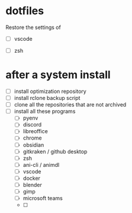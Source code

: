 # dotfiles
Restore the settings of

- [ ] vscode
- [ ] zsh


# after a system install
- [ ] install optimization repository 
- [ ] install rclone backup script
- [ ] clone all the repositories that are not archived
- [ ] install all these programs
  - [ ] pyenv
  - [ ] discord
  - [ ] libreoffice
  - [ ] chrome
  - [ ] obsidian
  - [ ] gitkraken / github desktop
  - [ ] zsh
  - [ ] ani-cli / animdl
  - [ ] vscode
  - [ ] docker
  - [ ] blender
  - [ ] gimp
  - [ ] microsoft teams
  - [ ] 
